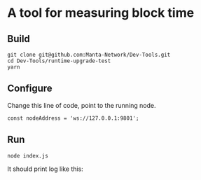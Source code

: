 # A tool for measuring block time

## Build
```shell
git clone git@github.com:Manta-Network/Dev-Tools.git
cd Dev-Tools/runtime-upgrade-test
yarn
```

## Configure
Change this line of code, point to the running node.
```
const nodeAddress = 'ws://127.0.0.1:9801';
```

## Run
```shell
node index.js
```
It should print log like this:
```

```

